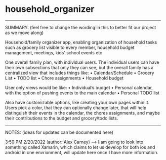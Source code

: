 # household_organizer
----------------------------------------------------------------------------------------------------------------------------------------------------
SUMMARY: (feel free to change the wording in this to better fit our project as we move along)

Household/family organizer app, enabling organization of household tasks such as grocery list visible to every member, household budget management, meetings, kids' school events etc

One overall family plan, with individual users. The individual users can have their own subsections that only they can see, but the overall family has a centralized view that includes things like:
•	Calendar/Schedule
•	Grocery List
•	TODO list
•	Chore assignments
•	Household budget

User only views would be like:
•	Individual’s budget
•	Personal calendar, with the option of pushing events to the main calendar
•	Personal TODO list

Also have customizable options, like creating your own pages within it.
Users pick a color, that they can optionally change later, that will help distinguish their events in the calendar, the chores assignments, and maybe their contributions to the budget and grocery/todo lists.

------------------------------------------------------------------------------------------------------------------------------------------------------

NOTES: (ideas for updates can be documented here)

3:50 PM 2/20/2022 (author: Alex Carney)
    --> I am going to look into something called Xamarin, which claims to let us develop for both ios and android in one envrionment, will update here once I have more information.
